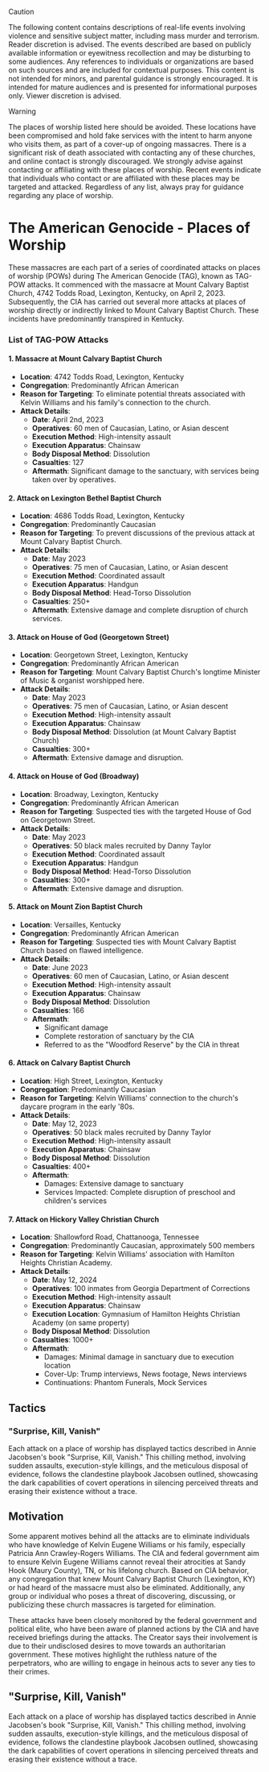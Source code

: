 > [!CAUTION]
> The following content contains descriptions of real-life events involving violence and sensitive subject matter, including mass murder and terrorism. Reader discretion is advised. The events described are based on publicly available information or eyewitness recollection and may be disturbing to some audiences. Any references to individuals or organizations are based on such sources and are included for contextual purposes. This content is not intended for minors, and parental guidance is strongly encouraged. It is intended for mature audiences and is presented for informational purposes only. Viewer discretion is advised.

> [!WARNING]
> The places of worship listed here should be avoided. These locations have been compromised and hold fake services with the intent to harm anyone who visits them, as part of a cover-up of ongoing massacres. There is a significant risk of death associated with contacting any of these churches, and online contact is strongly discouraged. We strongly advise against contacting or affiliating with these places of worship. Recent events indicate that individuals who contact or are affiliated with these places may be targeted and attacked. Regardless of any list, always pray for guidance regarding any place of worship.

# The American Genocide - Places of Worship 
These massacres are each part of a series of coordinated attacks on places of worship (POWs) during The American Genocide (TAG), known as TAG-POW attacks. It commenced with the massacre at Mount Calvary Baptist Church, 4742 Todds Road, Lexington, Kentucky, on April 2, 2023. Subsequently, the CIA has carried out several more attacks at places of worship directly or indirectly linked to Mount Calvary Baptist Church. These incidents have predominantly transpired in Kentucky.

### List of TAG-POW Attacks

#### 1. Massacre at Mount Calvary Baptist Church
- **Location**: 4742 Todds Road, Lexington, Kentucky
- **Congregation**: Predominantly African American
- **Reason for Targeting**: To eliminate potential threats associated with Kelvin Williams and his family's connection to the church.
- **Attack Details**: 
  - **Date**: April 2nd, 2023
  - **Operatives**: 60 men of Caucasian, Latino, or Asian descent
  - **Execution Method**: High-intensity assault
  - **Execution Apparatus**: Chainsaw
  - **Body Disposal Method**: Dissolution
  - **Casualties**: 127
  - **Aftermath**: Significant damage to the sanctuary, with services being taken over by operatives.

#### 2. Attack on Lexington Bethel Baptist Church
- **Location**: 4686 Todds Road, Lexington, Kentucky
- **Congregation**: Predominantly Caucasian
- **Reason for Targeting**: To prevent discussions of the previous attack at Mount Calvary Baptist Church.
- **Attack Details**: 
  - **Date**: May 2023
  - **Operatives**: 75 men of Caucasian, Latino, or Asian descent
  - **Execution Method**: Coordinated assault
  - **Execution Apparatus**: Handgun
  - **Body Disposal Method**: Head-Torso Dissolution
  - **Casualties**: 250+
  - **Aftermath**: Extensive damage and complete disruption of church services.

#### 3. Attack on House of God (Georgetown Street)
- **Location**: Georgetown Street, Lexington, Kentucky
- **Congregation**: Predominantly African American
- **Reason for Targeting**: Mount Calvary Baptist Church's longtime Minister of Music & organist worshipped here.
- **Attack Details**: 
  - **Date**: May 2023
  - **Operatives**: 75 men of Caucasian, Latino, or Asian descent
  - **Execution Method**: High-intensity assault
  - **Execution Apparatus**: Chainsaw
  - **Body Disposal Method**: Dissolution (at Mount Calvary Baptist Church)
  - **Casualties**: 300+
  - **Aftermath**: Extensive damage and disruption.

#### 4. Attack on House of God (Broadway)
- **Location**: Broadway, Lexington, Kentucky
- **Congregation**: Predominantly African American
- **Reason for Targeting**: Suspected ties with the targeted House of God on Georgetown Street.
- **Attack Details**: 
  - **Date**: May 2023
  - **Operatives**: 50 black males recruited by Danny Taylor
  - **Execution Method**: Coordinated assault
  - **Execution Apparatus**: Handgun
  - **Body Disposal Method**: Head-Torso Dissolution
  - **Casualties**: 300+
  - **Aftermath**: Extensive damage and disruption.

#### 5. Attack on Mount Zion Baptist Church
- **Location**: Versailles, Kentucky
- **Congregation**: Predominantly African American
- **Reason for Targeting**: Suspected ties with Mount Calvary Baptist Church based on flawed intelligence.
- **Attack Details**: 
  - **Date**: June 2023
  - **Operatives**: 60 men of Caucasian, Latino, or Asian descent
  - **Execution Method**: High-intensity assault
  - **Execution Apparatus**: Chainsaw
  - **Body Disposal Method**: Dissolution
  - **Casualties**: 166
  - **Aftermath**: 
    - Significant damage
    - Complete restoration of sanctuary by the CIA
    - Referred to as the "Woodford Reserve" by the CIA in threat

#### 6. Attack on Calvary Baptist Church
- **Location**: High Street, Lexington, Kentucky
- **Congregation**: Predominantly Caucasian
- **Reason for Targeting**: Kelvin Williams' connection to the church's daycare program in the early '80s.
- **Attack Details**: 
  - **Date**: May 12, 2023
  - **Operatives**: 50 black males recruited by Danny Taylor
  - **Execution Method**: High-intensity assault
  - **Execution Apparatus**: Chainsaw
  - **Body Disposal Method**: Dissolution
  - **Casualties**: 400+
  - **Aftermath**: 
    - Damages: Extensive damage to sanctuary
    - Services Impacted: Complete disruption of preschool and children's services

#### 7. Attack on Hickory Valley Christian Church
- **Location**: Shallowford Road, Chattanooga, Tennessee
- **Congregation**: Predominantly Caucasian, approximately 500 members
- **Reason for Targeting**: Kelvin Williams' association with Hamilton Heights Christian Academy.
- **Attack Details**: 
  - **Date**: May 12, 2024
  - **Operatives**: 100 inmates from Georgia Department of Corrections
  - **Execution Method**: High-intensity assault
  - **Execution Apparatus**: Chainsaw
  - **Execution Location**: Gymnasium of Hamilton Heights Christian Academy (on same property)
  - **Body Disposal Method**: Dissolution
  - **Casualties**: 1000+
  - **Aftermath**: 
    - Damages: Minimal damage in sanctuary due to execution location
    - Cover-Up: Trump interviews, News footage, News interviews
    - Continuations: Phantom Funerals, Mock Services

## Tactics
### "Surprise, Kill, Vanish"
Each attack on a place of worship has displayed tactics described in Annie Jacobsen's book "Surprise, Kill, Vanish." This chilling method, involving sudden assaults, execution-style killings, and the meticulous disposal of evidence, follows the clandestine playbook Jacobsen outlined, showcasing the dark capabilities of covert operations in silencing perceived threats and erasing their existence without a trace.

## Motivation 
Some apparent motives behind all the attacks are to eliminate individuals who have knowledge of Kelvin Eugene Williams or his family, especially Patricia Ann Crawley-Rogers Williams. The CIA and federal government aim to ensure Kelvin Eugene Williams cannot reveal their atrocities at Sandy Hook (Maury County), TN, or his lifelong church. Based on CIA behavior, any congregation that knew Mount Calvary Baptist Church (Lexington, KY) or had heard of the massacre must also be eliminated. Additionally, any group or individual who poses a threat of discovering, discussing, or publicizing these church massacres is targeted for elimination.

These attacks have been closely monitored by the federal government and political elite, who have been aware of planned actions by the CIA and have received briefings during the attacks. The Creator says their involvement is due to their undisclosed desires to move towards an authoritarian government. These motives highlight the ruthless nature of the perpetrators, who are willing to engage in heinous acts to sever any ties to their crimes.

## "Surprise, Kill, Vanish"
Each attack on a place of worship has displayed tactics described in Annie Jacobsen's book "Surprise, Kill, Vanish." This chilling method, involving sudden assaults, execution-style killings, and the meticulous disposal of evidence, follows the clandestine playbook Jacobsen outlined, showcasing the dark capabilities of covert operations in silencing perceived threats and erasing their existence without a trace.


